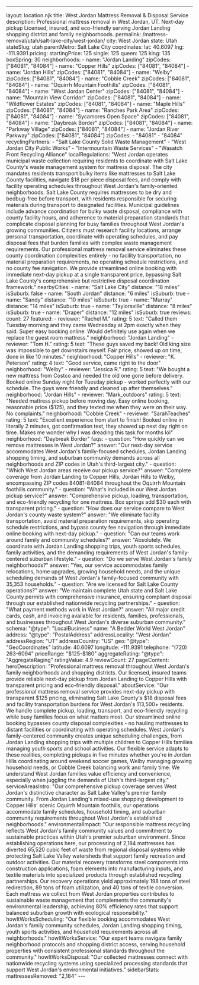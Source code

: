 ---
layout: location.njk
title: West Jordan Mattress Removal & Disposal Service
description: Professional mattress removal in West Jordan, UT. Next-day pickup Licensed, insured, and eco-friendly serving Jordan Landing shopping district and family neighborhoods.
permalink: /mattress-removal/utah/salt-lake-city/west-jordan/
city: West Jordan state: Utah stateSlug: utah parentMetro: Salt Lake City coordinates: lat: 40.6097 lng: -111.9391 pricing: startingPrice: 125 single: 125 queen: 125 king: 135 boxSpring: 30 neighborhoods: - name: "Jordan Landing" zipCodes: ["84081", "84084"] - name: "Copper Hills" zipCodes: ["84081", "84084"] - name: "Jordan Hills" zipCodes: ["84081", "84084"] - name: "Welby" zipCodes: ["84081", "84084"] - name: "Cobble Creek" zipCodes: ["84081", "84084"] - name: "Oquirrh Mountain Foothills" zipCodes: ["84081", "84084"] - name: "West Jordan Center" zipCodes: ["84081", "84084"] - name: "Mountain View Corridor" zipCodes: ["84081", "84084"] - name: "Wildflower Estates" zipCodes: ["84081", "84084"] - name: "Maple Hills" zipCodes: ["84081", "84084"] - name: "Ranches Park Area" zipCodes: ["84081", "84084"] - name: "Sycamores Open Space" zipCodes: ["84081", "84084"] - name: "Daybreak Border" zipCodes: ["84081", "84084"] - name: "Parkway Village" zipCodes: ["84081", "84084"] - name: "Jordan River Parkway" zipCodes: ["84081", "84084"] zipCodes: - "84081" - "84084" recyclingPartners: - "Salt Lake County Solid Waste Management" - "West Jordan City Public Works" - "Intermountain Waste Services" - "Wasatch Front Recycling Alliance" localRegulations: "West Jordan operates municipal waste collection requiring residents to coordinate with Salt Lake County's waste management system for mattress disposal. The city mandates residents transport bulky items like mattresses to Salt Lake County facilities, navigate $18 per piece disposal fees, and comply with facility operating schedules throughout West Jordan's family-oriented neighborhoods. Salt Lake County requires mattresses to be dry and bedbug-free before transport, with residents responsible for securing materials during transport to designated facilities. Municipal guidelines include advance coordination for bulky waste disposal, compliance with county facility hours, and adherence to material preparation standards that complicate disposal planning for busy families throughout West Jordan's growing communities. Citizens must research facility locations, arrange personal transportation, coordinate with operating schedules, and pay disposal fees that burden families with complex waste management requirements. Our professional mattress removal service eliminates these county coordination complexities entirely - no facility transportation, no material preparation requirements, no operating schedule restrictions, and no county fee navigation. We provide streamlined online booking with immediate next-day pickup at a single transparent price, bypassing Salt Lake County's comprehensive but restrictive disposal coordination framework." nearbyCities: - name: "Salt Lake City" distance: "18 miles" isSuburb: false - name: "South Jordan" distance: "6 miles" isSuburb: true - name: "Sandy" distance: "10 miles" isSuburb: true - name: "Murray" distance: "14 miles" isSuburb: true - name: "Taylorsville" distance: "8 miles" isSuburb: true - name: "Draper" distance: "12 miles" isSuburb: true reviews: count: 27 featured: - reviewer: "Rachel M." rating: 5 text: "Called them Tuesday morning and they came Wednesday at 2pm exactly when they said. Super easy booking online. Would definitely use again when we replace the guest room mattress." neighborhood: "Jordan Landing" - reviewer: "Tom H." rating: 5 text: "These guys saved my back! Old king size was impossible to get downstairs myself. Fair price, showed up on time, done in like 10 minutes." neighborhood: "Copper Hills" - reviewer: "K. Peterson" rating: 4 text: "Good service, came right to the door" neighborhood: "Welby" - reviewer: "Jessica R." rating: 5 text: "We bought a new mattress from Costco and needed the old one gone before delivery. Booked online Sunday night for Tuesday pickup - worked perfectly with our schedule. The guys were friendly and cleaned up after themselves." neighborhood: "Jordan Hills" - reviewer: "Mark_outdoors" rating: 5 text: "Needed mattress pickup before moving day. Easy online booking, reasonable price ($125), and they texted me when they were on their way. No complaints." neighborhood: "Cobble Creek" - reviewer: "SarahTeaches" rating: 5 text: "Excellent experience from start to finish! Booked online in literally 2 minutes, got confirmation text, they showed up next day right on time. Makes me wonder why I was dreading this task for months lol" neighborhood: "Daybreak Border" faqs: - question: "How quickly can we remove mattresses in West Jordan?" answer: "Our next-day service accommodates West Jordan's family-focused schedules, Jordan Landing shopping timing, and suburban community demands across all neighborhoods and ZIP codes in Utah's third-largest city." - question: "Which West Jordan areas receive our pickup service?" answer: "Complete coverage from Jordan Landing to Copper Hills, Jordan Hills to Welby, encompassing ZIP codes 84081-84084 throughout the Oquirrh Mountain foothills community." - question: "What's included in our West Jordan pickup service?" answer: "Comprehensive pickup, loading, transportation, and eco-friendly recycling for one mattress. Box springs add $30 each with transparent pricing." - question: "How does our service compare to West Jordan's county waste system?" answer: "We eliminate facility transportation, avoid material preparation requirements, skip operating schedule restrictions, and bypass county fee navigation through immediate online booking with next-day pickup." - question: "Can our teams work around family and community schedules?" answer: "Absolutely. We coordinate with Jordan Landing shopping trips, youth sports schedules, family activities, and the demanding requirements of West Jordan's family-centered suburban lifestyle." - question: "Do we serve West Jordan's family neighborhoods?" answer: "Yes, our service accommodates family relocations, home upgrades, growing household needs, and the unique scheduling demands of West Jordan's family-focused community with 35,353 households." - question: "Are we licensed for Salt Lake County operations?" answer: "We maintain complete Utah state and Salt Lake County permits with comprehensive insurance, ensuring compliant disposal through our established nationwide recycling partnerships." - question: "What payment methods work in West Jordan?" answer: "All major credit cards, cash, and invoicing available for residents, families, professionals, and businesses throughout West Jordan's diverse suburban community." schema: "@type": "LocalBusiness" name: "A Bedder World West Jordan" address: "@type": "PostalAddress" addressLocality: "West Jordan" addressRegion: "UT" addressCountry: "US" geo: "@type": "GeoCoordinates" latitude: 40.6097 longitude: -111.9391 telephone: "(720) 263-6094" priceRange: "$125-$180" aggregateRating: "@type": "AggregateRaging" ratingValue: 4.9 reviewCount: 27 pageContent: heroDescription: "Professional mattress removal throughout West Jordan's family neighborhoods and shopping districts. Our licensed, insured teams provide reliable next-day pickup from Jordan Landing to Copper Hills with transparent pricing and eco-friendly disposal." aboutService: "Our professional mattress removal service provides next-day pickup with transparent $125 pricing, eliminating Salt Lake County's $18 disposal fees and facility transportation burdens for West Jordan's 113,500+ residents. We handle complete pickup, loading, transport, and eco-friendly recycling while busy families focus on what matters most. Our streamlined online booking bypasses county disposal complexities - no hauling mattresses to distant facilities or coordinating with operating schedules. West Jordan's family-centered community creates unique scheduling challenges, from Jordan Landing shopping trips with multiple children to Copper Hills families managing youth sports and school activities. Our flexible service adapts to these realities, completing pickups in five minutes whether you're in Jordan Hills coordinating around weekend soccer games, Welby managing growing household needs, or Cobble Creek balancing work and family time. We understand West Jordan families value efficiency and convenience, especially when juggling the demands of Utah's third-largest city." serviceAreasIntro: "Our comprehensive pickup coverage serves West Jordan's distinctive character as Salt Lake Valley's premier family community. From Jordan Landing's mixed-use shopping development to Copper Hills' scenic Oquirrh Mountain foothills, our operations accommodate family schedules, household timing, and suburban community requirements throughout West Jordan's established neighborhoods." environmentalImpact: "Our responsible mattress recycling reflects West Jordan's family community values and commitment to sustainable practices within Utah's premier suburban environment. Since establishing operations here, our processing of 2,184 mattresses has diverted 65,520 cubic feet of waste from regional disposal systems while protecting Salt Lake Valley watersheds that support family recreation and outdoor activities. Our material recovery transforms steel components into construction applications, foam elements into manufacturing inputs, and textile materials into specialized products through established recycling partnerships. Our recovery operations yield approximately 198 tons of steel redirection, 89 tons of foam utilization, and 40 tons of textile conversion. Each mattress we collect from West Jordan properties contributes to sustainable waste management that complements the community's environmental leadership, achieving 80% efficiency rates that support balanced suburban growth with ecological responsibility." howItWorksScheduling: "Our flexible booking accommodates West Jordan's family community schedules, Jordan Landing shopping timing, youth sports activities, and household requirements across all neighborhoods." howItWorksService: "Our expert teams navigate family neighborhood protocols and shopping district access, serving household properties with consistent professional standards throughout the community." howItWorksDisposal: "Our collected mattresses connect with nationwide recycling systems using specialized processing standards that support West Jordan's environmental initiatives." sidebarStats: mattressesRemoved: "2,184" ---